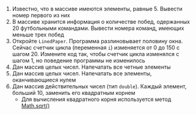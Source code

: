 1. Известно, что в массиве имеются элементы, равные 5. Вывести номер первого из них
2. В массиве хранится информация о количестве побед, одержанных 20 футбольными командами. Вывести номера команд, имеющих меньше трех побед
3. Откройте `LinedPaper`. Программа разлиновывает половину окна. Сейчас счетчик цикла (переменная `i`) изменяется от 0 до 150 с шагом 20. Измените код так, чтобы счетчик цикла изменялся с шагом 1, но поведение программы не изменилось
5. Дан массив целых чисел. Напечатать все четные элементы
6. Дан массив целых чисел. Напечатать все элементы, оканчивающиеся нулем
7. Дан массив действительных чисел (тип `double`). Каждый элемент, больший 10, заменить его квадратным корнем
   - Для вычисления квадратного корня используется метод [Math.sqrt()](https://gist.github.com/Simplifier/d9c85905e34abfd780fd60ff22743dac)
